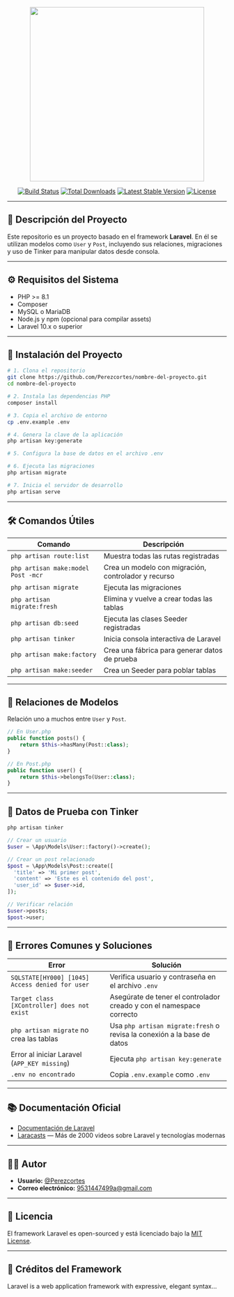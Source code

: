 <p align="center"><a href="https://laravel.com" target="_blank"><img src="https://raw.githubusercontent.com/laravel/art/master/logo-lockup/5%20SVG/2%20CMYK/1%20Full%20Color/laravel-logolockup-cmyk-red.svg" width="400"></a></p>

<p align="center">
<a href="https://travis-ci.org/laravel/framework"><img src="https://travis-ci.org/laravel/framework.svg" alt="Build Status"></a>
<a href="https://packagist.org/packages/laravel/framework"><img src="https://img.shields.io/packagist/dt/laravel/framework" alt="Total Downloads"></a>
<a href="https://packagist.org/packages/laravel/framework"><img src="https://img.shields.io/packagist/v/laravel/framework" alt="Latest Stable Version"></a>
<a href="https://packagist.org/packages/laravel/framework"><img src="https://img.shields.io/packagist/l/laravel/framework" alt="License"></a>
</p>

---

## 📌 Descripción del Proyecto

Este repositorio es un proyecto basado en el framework **Laravel**. En él se utilizan modelos como `User` y `Post`, incluyendo sus relaciones, migraciones y uso de Tinker para manipular datos desde consola.

---

## ⚙️ Requisitos del Sistema

- PHP >= 8.1
- Composer
- MySQL o MariaDB
- Node.js y npm (opcional para compilar assets)
- Laravel 10.x o superior

---

## 🚀 Instalación del Proyecto

```bash
# 1. Clona el repositorio
git clone https://github.com/Perezcortes/nombre-del-proyecto.git
cd nombre-del-proyecto

# 2. Instala las dependencias PHP
composer install

# 3. Copia el archivo de entorno
cp .env.example .env

# 4. Genera la clave de la aplicación
php artisan key:generate

# 5. Configura la base de datos en el archivo .env

# 6. Ejecuta las migraciones
php artisan migrate

# 7. Inicia el servidor de desarrollo
php artisan serve
```

---

## 🛠 Comandos Útiles

| Comando                                | Descripción                                    |
|----------------------------------------|------------------------------------------------|
| `php artisan route:list`              | Muestra todas las rutas registradas           |
| `php artisan make:model Post -mcr`    | Crea un modelo con migración, controlador y recurso |
| `php artisan migrate`                 | Ejecuta las migraciones                       |
| `php artisan migrate:fresh`           | Elimina y vuelve a crear todas las tablas     |
| `php artisan db:seed`                 | Ejecuta las clases Seeder registradas         |
| `php artisan tinker`                  | Inicia consola interactiva de Laravel         |
| `php artisan make:factory`           | Crea una fábrica para generar datos de prueba |
| `php artisan make:seeder`            | Crea un Seeder para poblar tablas             |

---

## 🔄 Relaciones de Modelos

Relación uno a muchos entre `User` y `Post`.

```php
// En User.php
public function posts() {
    return $this->hasMany(Post::class);
}

// En Post.php
public function user() {
    return $this->belongsTo(User::class);
}
```

---

## 🧪 Datos de Prueba con Tinker

```bash
php artisan tinker
```

```php
// Crear un usuario
$user = \App\Models\User::factory()->create();

// Crear un post relacionado
$post = \App\Models\Post::create([
  'title' => 'Mi primer post',
  'content' => 'Este es el contenido del post',
  'user_id' => $user->id,
]);

// Verificar relación
$user->posts;
$post->user;
```

---

## 🧯 Errores Comunes y Soluciones

| Error                                                                  | Solución                                                                 |
|------------------------------------------------------------------------|--------------------------------------------------------------------------|
| `SQLSTATE[HY000] [1045] Access denied for user`                        | Verifica usuario y contraseña en el archivo `.env`                      |
| `Target class [XController] does not exist`                            | Asegúrate de tener el controlador creado y con el namespace correcto   |
| `php artisan migrate` no crea las tablas                              | Usa `php artisan migrate:fresh` o revisa la conexión a la base de datos |
| Error al iniciar Laravel (`APP_KEY missing`)                          | Ejecuta `php artisan key:generate`                                      |
| `.env no encontrado`                                                  | Copia `.env.example` como `.env`                                        |

---

## 📚 Documentación Oficial

- [Documentación de Laravel](https://laravel.com/docs)
- [Laracasts](https://laracasts.com) — Más de 2000 videos sobre Laravel y tecnologías modernas

---

## 🙋‍♂️ Autor

- **Usuario:** [@Perezcortes](https://github.com/Perezcortes)
- **Correo electrónico:** 9531447499a@gmail.com

---

## 📝 Licencia

El framework Laravel es open-sourced y está licenciado bajo la [MIT License](https://opensource.org/licenses/MIT).

---

## 🎁 Créditos del Framework

Laravel is a web application framework with expressive, elegant syntax...
